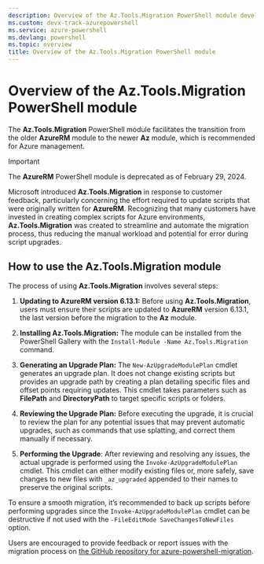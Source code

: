 ```yaml
---
description: Overview of the Az.Tools.Migration PowerShell module developed and maintained by the Azure PowerShell team but not part of the Az PowerShell module.
ms.custom: devx-track-azurepowershell
ms.service: azure-powershell
ms.devlang: powershell
ms.topic: overview
title: Overview of the Az.Tools.Migration PowerShell module
---
```


# Overview of the Az.Tools.Migration PowerShell module

The **Az.Tools.Migration** PowerShell module facilitates the transition from the older **AzureRM**
module to the newer **Az** module, which is recommended for Azure management.

> [!IMPORTANT]
> The **AzureRM** PowerShell module is deprecated as of February 29, 2024.

Microsoft introduced **Az.Tools.Migration** in response to customer feedback, particularly
concerning the effort required to update scripts that were originally written for **AzureRM**.
Recognizing that many customers have invested in creating complex scripts for Azure environments,
**Az.Tools.Migration** was created to streamline and automate the migration process, thus reducing
the manual workload and potential for error during script upgrades.

## How to use the Az.Tools.Migration module

The process of using **Az.Tools.Migration** involves several steps:

1. **Updating to AzureRM version 6.13.1:** Before using **Az.Tools.Migration**, users must ensure
   their scripts are updated to **AzureRM** version 6.13.1, the last version before the migration to
   the **Az** module.

1. **Installing Az.Tools.Migration:** The module can be installed from the PowerShell Gallery with
   the `Install-Module -Name Az.Tools.Migration` command.

1. **Generating an Upgrade Plan:** The `New-AzUpgradeModulePlan` cmdlet generates an upgrade plan.
   It does not change existing scripts but provides an upgrade path by creating a plan detailing
   specific files and offset points requiring updates. This cmdlet takes parameters such as
   **FilePath** and **DirectoryPath** to target specific scripts or folders.

1. **Reviewing the Upgrade Plan:** Before executing the upgrade, it is crucial to review the plan
   for any potential issues that may prevent automatic upgrades, such as commands that use
   splatting, and correct them manually if necessary.

1. **Performing the Upgrade**: After reviewing and resolving any issues, the actual upgrade is
   performed using the `Invoke-AzUpgradeModulePlan` cmdlet. This cmdlet can either modify existing
   files or, more safely, save changes to new files with `_az_upgraded` appended to their names to
   preserve the original scripts.

To ensure a smooth migration, it’s recommended to back up scripts before performing upgrades since
the `Invoke-AzUpgradeModulePlan` cmdlet can be destructive if not used with the
`-FileEditMode SaveChangesToNewFiles` option.

Users are encouraged to provide feedback or report issues with the migration process on [the GitHub
repository for azure-powershell-migration][az-tools-migration-repo].

<!-- link references -->

[az-tools-migration-repo]: https://github.com/Azure/azure-powershell-migration/
